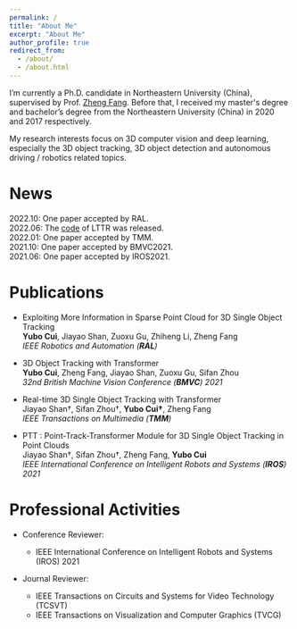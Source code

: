 ```yaml
---
permalink: /
title: "About Me"
excerpt: "About Me"
author_profile: true
redirect_from: 
  - /about/
  - /about.html
---
```


I’m currently a Ph.D. candidate in Northeastern University (China), supervised by Prof. [Zheng Fang](http://faculty.neu.edu.cn/fangzheng/zh_CN/index.htm). Before that, I received my master's degree and bachelor’s degree from the Northeastern University (China) in 2020 and 2017 respectively.

My research interests focus on 3D computer vision and deep learning, especially the 3D object tracking, 3D object detection and autonomous driving / robotics related topics.

News
======
2022.10: One paper accepted by RAL.  
2022.06: The [code](https://github.com/3bobo/lttr) of LTTR was released.  
2022.01: One paper accepted by TMM.  
2021.10: One paper accepted by BMVC2021.  
2021.06: One paper accepted by IROS2021.  

Publications
======
- Exploiting More Information in Sparse Point Cloud for 3D Single Object Tracking  
  **Yubo Cui**, Jiayao Shan, Zuoxu Gu, Zhiheng Li, Zheng Fang  
  *IEEE Robotics and Automation (**RAL**)*

- 3D Object Tracking with Transformer   
  **Yubo Cui**, Zheng Fang, Jiayao Shan, Zuoxu Gu, Sifan Zhou   
  *32nd British Machine Vision Conference (**BMVC**) 2021*

- Real-time 3D Single Object Tracking with Transformer   
  Jiayao Shan†, Sifan Zhou†, **Yubo Cui†**, Zheng Fang   
  *IEEE Transactions on Multimedia (**TMM**)*

- PTT : Point-Track-Transformer Module for 3D Single Object Tracking in Point Clouds  
  Jiayao Shan†, Sifan Zhou†, Zheng Fang, **Yubo Cui**   
  *IEEE International Conference on Intelligent Robots and Systems (**IROS**) 2021*


Professional Activities
======
- Conference Reviewer:
  * IEEE International Conference on Intelligent Robots and Systems (IROS) 2021

- Journal Reviewer:
  * IEEE Transactions on Circuits and Systems for Video Technology (TCSVT)  
  * IEEE Transactions on Visualization and Computer Graphics (TVCG)